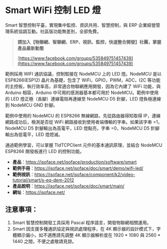 # Smart WiFi 控制 LED 燈

Smart 智慧控制平臺，實現集中監控、資訊共用、智慧控制，與 ERP 企業經營管理系統協調互動。社區版功能無差別，全部免費。

> **請加入【物聯網、智聯網、ERP、視訊、監控，快速整合開發】社團，掌握產品最新動態**
>
> [https://www.facebook.com/groups/535849751457439](https://www.facebook.com/groups/535849751457439)

範例採用 WIFI 通訊協議，控制駁接在 NodeMCU 上的 LED 燈。NodeMCU 是以 ESP8266(ESP12) 晶片為基礎，包含了 WiFi，GPIO，PWM，ADC，I2C 等功能的主控板，執行效率高，非常適合物聯網應用開發，因為它內建了 WiFi 功能，與 Arduino 相容，Arduino 中可用的感測器基本都可用於 NodeMCU。範例中使用的 LED 燈正極（長腳）連線電阻再連線至 NodeMCU D5 針腳，LED 燈負極連線到 NodeMCU GND 針腳。

範例中使用的 NodeMCU 的 ESP8266 無線網路，先從路由器得知取得 IP，連線網路成功后，檢測是否從 WiFi 網路接收到使用者端傳輸的字串。如果該字串 =1， NodeMCU D5 針腳輸出為高電平，LED 燈點亮，字串 =0，NodeMCU D5 針腳輸出為低電平，LED 燈熄滅。

通過範例學習，可以掌握 TIdTCPClient 元件的基本通訊原理，並結合 NodeMCU  ESP8266 開發板進行 LED 的控制功能。

* **產品**：https://isoface.net/isoface/production/software/smart
* **範例手冊**：https://isoface.net/isoface/doc/smart/demo/wifi-led/
* **範例視訊**：https://isoface.net/isoface/component/k2/video-tutorial/smart/s-eq-dem-2012
* **產品說明**：https://isoface.net/isoface/doc/smart/main/
* **網址**：https://isoface.net/

## 注意事項：
1. Smart 智慧控制開發工具採用 Pascal 程序語言，開發物聯網相關運用。
2. Smart 因支援多種通訊協定與視訊處理程序，在 4K 顯示器的設計模式下，字體顯示偏小，如不適應請先調整 4K 顯示器解析度在 1920 * 1080 與 2560 * 1440 之間，不便之處敬請見諒。